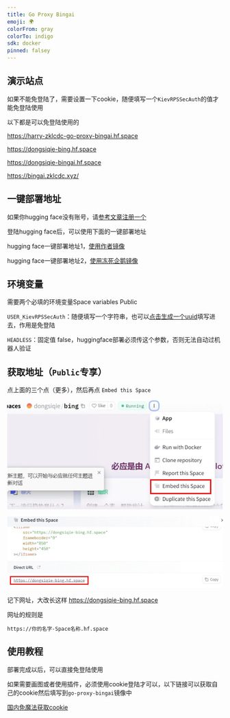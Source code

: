 ```yaml
---
title: Go Proxy Bingai
emoji: 🌍
colorFrom: gray
colorTo: indigo
sdk: docker
pinned: falsey
---
```


## 演示站点

如果不能免登陆了，需要设置一下cookie，随便填写一个`KievRPSSecAuth`的值才能免登陆使用

以下都是可以免登陆使用的

https://harry-zklcdc-go-proxy-bingai.hf.space

https://dongsiqie-bing.hf.space

https://dongsiqie-bingai.hf.space

https://bingai.zklcdc.xyz/

## 一键部署地址

如果你hugging face没有账号，请[参考文章注册一个](https://dongsiqie.me/huggingface-sign-up)

登陆hugging face后，可以使用下面的一键部署地址

hugging face一键部署地址1，[使用作者镜像](https://huggingface.co/spaces/Harry-zklcdc/go-proxy-bingai?duplicate=true&visibility=public)

hugging face一键部署地址2，[使用冻死企鹅镜像](https://huggingface.co/spaces/dongsiqie/bing?duplicate=true&visibility=public)

## 环境变量

需要两个必填的环境变量Space variables Public

`USER_KievRPSSecAuth`：随便填写一个字符串，也可以[点击生成一个uuid](https://guidgenerator.com/)填写进去，作用是免登陆

`HEADLESS`：固定值 false，huggingface部署必须传这个参数，否则无法自动过机器人验证

## 获取地址（`Public`专享）

点上面的三个点（更多），然后再点 `Embed this Space`

![261539251-38e636da-e076-4fda-af04-374711b5376c](assets/261539251-38e636da-e076-4fda-af04-374711b5376c.png)

![261538947-43a660db-8661-4e64-8632-f5155b6e27f6](assets/261538947-43a660db-8661-4e64-8632-f5155b6e27f6.png)

记下网址，大改长这样 https://dongsiqie-bing.hf.space

网址的规则是

```
https://你的名字-Space名称.hf.space
```

## 使用教程

部署完成以后，可以直接免登陆使用

如果需要画图或者使用插件，必须使用cookie登陆才可以，以下链接可以获取自己的cookie然后填写到`go-proxy-bingai`镜像中

[国内免魔法获取cookie](https://dongsiqie.me/wiki/bingcookie3.html)
